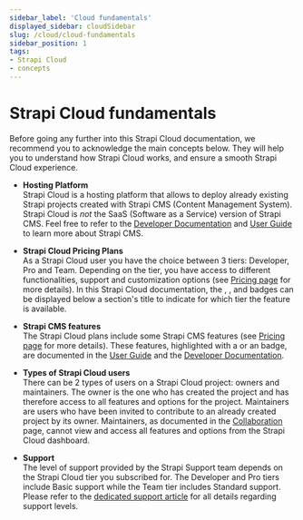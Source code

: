 ```yaml
---
sidebar_label: 'Cloud fundamentals'
displayed_sidebar: cloudSidebar
slug: /cloud/cloud-fundamentals
sidebar_position: 1
tags:
- Strapi Cloud
- concepts
---
```


# Strapi Cloud fundamentals

Before going any further into this Strapi Cloud documentation, we recommend you to acknowledge the main concepts below. They will help you to understand how Strapi Cloud works, and ensure a smooth Strapi Cloud experience.

- **Hosting Platform** <br/> Strapi Cloud is a hosting platform that allows to deploy already existing Strapi projects created with Strapi CMS (Content Management System). Strapi Cloud is *not* the SaaS (Software as a Service) version of Strapi CMS. Feel free to refer to the [Developer Documentation](https://docs.strapi.io/dev-docs/intro) and [User Guide](https://docs.strapi.io/user-docs/intro) to learn more about Strapi CMS.

- **Strapi Cloud Pricing Plans** <br/> As a Strapi Cloud user you have the choice between 3 tiers: Developer, Pro and Team. Depending on the tier, you have access to different functionalities, support and customization options (see [Pricing page](https://strapi.io/pricing-cloud) for more details). In this Strapi Cloud documentation, the <CloudDevBadge />, <CloudProBadge />, and <CloudTeamBadge /> badges can be displayed below a section's title to indicate for which tier the feature is available.

- **Strapi CMS features** <br/> The Strapi Cloud plans include some Strapi CMS features (see [Pricing page](https://strapi.io/pricing-cloud) for more details). These features, highlighted with a <GrowthBadge /> or an <EnterpriseBadge /> badge, are documented in the [User Guide](https://docs.strapi.io/user-docs/intro) and the [Developer Documentation](https://docs.strapi.io/dev-docs/intro).

- **Types of Strapi Cloud users** <br/> There can be 2 types of users on a Strapi Cloud project: owners and maintainers. The owner is the one who has created the project and has therefore access to all features and options for the project. Maintainers are users who have been invited to contribute to an already created project by its owner. Maintainers, as documented in the [Collaboration](/cloud/projects/collaboration) page, cannot view and access all features and options from the Strapi Cloud dashboard.

- **Support** <br/> The level of support provided by the Strapi Support team depends on the Strapi Cloud tier you subscribed for. The Developer and Pro tiers include Basic support while the Team tier includes Standard support. Please refer to the [dedicated support article](https://support.strapi.io/support/solutions/articles/67000680833-what-is-supported-by-the-strapi-team#Not-Supported) for all details regarding support levels.
